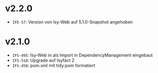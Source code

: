 # v2.2.0
- `IFE-57`: Version von Isy-Web auf 5.1.0-Snapshot angehoben

# v2.1.0
- `IFS-495`: Isy-Web in als Import in DependencyManagement eingebaut
- `IFS-518`: Upgrade auf Isyfact 2
- `IFS-458`: pom.xml mit tidy:pom formatiert
